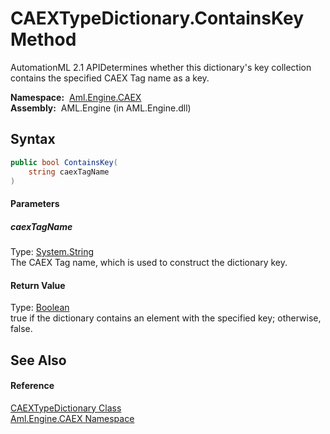 CAEXTypeDictionary.ContainsKey Method
=====================================
AutomationML 2.1 APIDetermines whether this dictionary's key collection contains the specified CAEX Tag name as a key.

  **Namespace:**  [Aml.Engine.CAEX][1]  
  **Assembly:**  AML.Engine (in AML.Engine.dll)

Syntax
------

```csharp
public bool ContainsKey(
	string caexTagName
)
```

#### Parameters

##### *caexTagName*
Type: [System.String][2]  
The CAEX Tag name, which is used to construct the dictionary key.

#### Return Value
Type: [Boolean][3]  
true if the dictionary contains an element with the specified key; otherwise, false.

See Also
--------

#### Reference
[CAEXTypeDictionary Class][4]  
[Aml.Engine.CAEX Namespace][1]  

[1]: ../README.md
[2]: https://docs.microsoft.com/dotnet/api/system.string
[3]: https://docs.microsoft.com/dotnet/api/system.boolean
[4]: README.md
[5]: https://www.automationml.org
[6]: ../../icons/logoShade.png